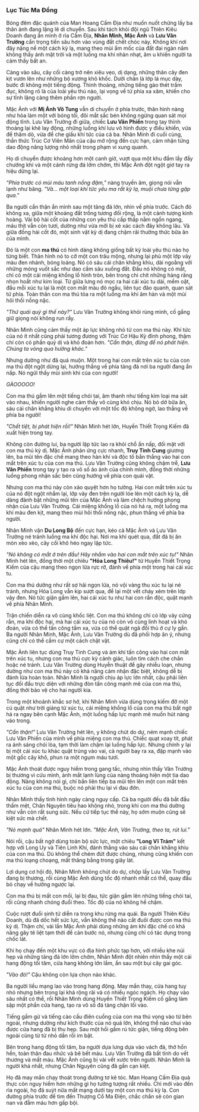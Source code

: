### Lục Túc Ma Đồng

Bóng đêm đặc quánh của Man Hoang Cấm Địa như muốn nuốt chửng lấy ba thân ảnh đang lặng lẽ di chuyển. Sau khi tách khỏi đội ngũ Thiên Kiêu Doanh đang ẩn mình ở rìa Cấm Địa, **Nhân Minh, Mặc Ảnh** và **Lưu Vân Trường** cẩn trọng tiến sâu hơn vào vùng đất chết chóc này. Không khí nơi đây nặng nề một cách kỳ lạ, mang theo mùi ẩm mốc của đất đai ngàn năm không thấy ánh mặt trời và một luồng ma khí nhàn nhạt, âm u khiến người ta cảm thấy bất an.

Càng vào sâu, cây cối càng trở nên xiêu vẹo, dị dạng, những thân cây đen kịt vươn lên như những bộ xương khô khốc. Dưới chân là lớp lá mục dày, bước đi không một tiếng động. Thỉnh thoảng, những tiếng gào thét trầm đục, không rõ là của loài yêu thú nào, lại vọng về từ phía xa xăm, khiến cho sự tĩnh lặng càng thêm phần rợn người.

Mặc Ảnh với **Mị Ảnh Vô Tung** vẫn di chuyển ở phía trước, thân hình nàng như hòa làm một với bóng tối, đôi mắt sắc bén không ngừng quan sát mọi động tĩnh. Lưu Vân Trường đi giữa, chiếc **Lưu Vân Phiến** trong tay thỉnh thoảng lại khẽ lay động, những luồng khí lưu vô hình được y điều khiển, vừa để thăm dò, vừa để che giấu khí tức của cả ba. Nhân Minh đi cuối cùng, thần thức Trúc Cơ Viên Mãn của cậu mở rộng đến cực hạn, cảm nhận từng dao động năng lượng nhỏ nhất trong phạm vi xung quanh.

Họ di chuyển được khoảng hơn một canh giờ, vượt qua một khu đầm lầy đầy chướng khí và một cánh rừng đá lởm chởm, thì Mặc Ảnh đột ngột giơ tay ra hiệu dừng lại.

_"Phía trước có mùi máu tanh nồng đậm,"_ nàng truyền âm, giọng nói vẫn lạnh như băng. _"Và... một loại khí tức yêu ma rất kỳ lạ, muội chưa từng gặp qua."_

Ba người cẩn thận ẩn mình sau một tảng đá lớn, nhìn về phía trước. Cách đó không xa, giữa một khoảng đất trống tương đối rộng, là một cảnh tượng kinh hoàng. Vài bộ hài cốt của những con yêu thú cấp thấp nằm ngổn ngang, máu thịt vẫn còn tươi, dường như vừa mới bị xé xác cách đây không lâu. Và giữa đống hài cốt đó, một sinh vật kỳ dị đang chậm rãi thưởng thức bữa ăn của mình.

Đó là một con **ma thú** có hình dáng không giống bất kỳ loài yêu thú nào họ từng biết. Thân hình nó to cỡ một con trâu mộng, nhưng lại phủ một lớp vảy màu đen nhánh, bóng loáng. Nó có sáu cái chân khẳng khiu, dài ngoằng với những móng vuốt sắc như dao cắm sâu xuống đất. Đầu nó không có mắt, chỉ có một cái miệng khổng lồ hình tròn, bên trong chi chít những hàng răng nhọn hoắt như kim loại. Từ giữa lưng nó mọc ra hai cái xúc tu dài, mềm oặt, đầu mỗi xúc tu lại là một con mắt màu đỏ ngầu, liên tục đảo quanh, quan sát tứ phía. Toàn thân con ma thú tỏa ra một luồng ma khí âm hàn và một mùi hôi thối nồng nặc.

_"Thứ quái quỷ gì thế này?"_ Lưu Vân Trường không khỏi rùng mình, cố gắng giữ giọng nói không run rẩy.

Nhân Minh cũng cảm thấy một áp lực không nhỏ từ con ma thú này. Khí tức của nó ít nhất cũng phải tương đương với Trúc Cơ Hậu Kỳ đỉnh phong, thậm chí còn có phần quỷ dị và khó đoán hơn. _"Cẩn thận, đừng để nó phát hiện. Chúng ta vòng qua hướng khác."_

Nhưng dường như đã quá muộn. Một trong hai con mắt trên xúc tu của con ma thú đột ngột dừng lại, hướng thẳng về phía tảng đá nơi ba người đang ẩn nấp. Nó ngửi thấy mùi sinh khí của con người!

_GÀOOOOO!_

Con ma thú gầm lên một tiếng chói tai, âm thanh như tiếng kim loại ma sát vào nhau, khiến người nghe cảm thấy vô cùng khó chịu. Nó bỏ dở bữa ăn, sáu cái chân khẳng khiu di chuyển với một tốc độ không ngờ, lao thẳng về phía ba người!

_"Chết tiệt, bị phát hiện rồi!"_ Nhân Minh hét lớn, Huyền Thiết Trọng Kiếm đã xuất hiện trong tay.

Không còn đường lui, ba người lập tức lao ra khỏi chỗ ẩn nấp, đối mặt với con ma thú kỳ dị. Mặc Ảnh phản ứng cực nhanh, **Truy Tinh Cung** giương lên, ba mũi tên đặc chế mang theo hàn khí và độc tố bắn thẳng vào hai con mắt trên xúc tu của con ma thú. Lưu Vân Trường cũng không chậm trễ, **Lưu Vân Phiến** trong tay y tạo ra vô số ảo ảnh của chính mình, đồng thời những luồng phong nhận sắc bén cũng hướng về phía con quái vật.

Nhưng con ma thú này còn xảo quyệt hơn họ tưởng. Hai con mắt trên xúc tu của nó đột ngột nhắm lại, lớp vảy đen trên người lóe lên một cách kỳ lạ, dễ dàng đánh bật những mũi tên của Mặc Ảnh và làm chệch hướng phong nhận của Lưu Vân Trường. Cái miệng khổng lồ của nó há ra, một luồng ma khí màu đen kịt, mang theo mùi hôi thối nồng nặc, phun thẳng về phía ba người.

Nhân Minh vận **Du Long Bộ** đến cực hạn, kéo cả Mặc Ảnh và Lưu Vân Trường né tránh luồng ma khí độc hại. Nơi ma khí quét qua, đất đá bị ăn mòn xèo xèo, cây cối khô héo ngay lập tức.

_"Nó không có mắt ở trên đầu! Hãy nhắm vào hai con mắt trên xúc tu!"_ Nhân Minh hét lên, đồng thời một chiêu **"Hỏa Long Thiêu!"** từ Huyền Thiết Trọng Kiếm của cậu mang theo ngọn lửa rực rỡ, đánh về phía một trong hai cái xúc tu.

Con ma thú dường như rất sợ hãi ngọn lửa, nó vội vàng thu xúc tu lại né tránh, nhưng Hỏa Long vẫn kịp sượt qua, để lại một vết cháy xém trên lớp vảy đen. Nó tức giận gầm lên, hai cái xúc tu như hai con rắn độc, quật mạnh về phía Nhân Minh.

Trận chiến diễn ra vô cùng khốc liệt. Con ma thú không chỉ có lớp vảy cứng rắn, ma khí độc hại, mà hai cái xúc tu của nó còn vô cùng linh hoạt và khó đoán, vừa có thể tấn công tầm xa, vừa có thể quật ngã đối thủ ở cự ly gần. Ba người Nhân Minh, Mặc Ảnh, Lưu Vân Trường dù đã phối hợp ăn ý, nhưng cũng chỉ có thể cầm cự một cách chật vật.

Mặc Ảnh liên tục dùng Truy Tinh Cung và ám khí tấn công vào hai con mắt trên xúc tu, nhưng con ma thú cực kỳ cảnh giác, luôn tìm cách che chắn hoặc né tránh. Lưu Vân Trường dùng Huyễn thuật để gây nhiễu loạn, nhưng dường như con ma thú này có khả năng cảm nhận đặc biệt, không dễ bị đánh lừa hoàn toàn. Nhân Minh là người chịu áp lực lớn nhất, cậu phải liên tục đối đầu trực diện với những đòn tấn công mạnh mẽ của con ma thú, đồng thời bảo vệ cho hai người kia.

Trong một khoảnh khắc sơ hở, khi Nhân Minh vừa dùng trọng kiếm đỡ một cú quật như trời giáng từ xúc tu, cái miệng khổng lồ của con ma thú bất ngờ há ra ngay bên cạnh Mặc Ảnh, một luồng hấp lực mạnh mẽ muốn hút nàng vào trong.

_"Cẩn thận!"_ Lưu Vân Trường hét lên, y không chút do dự, ném mạnh chiếc Lưu Vân Phiến của mình về phía miệng con ma thú. Chiếc quạt xoay tít, phát ra ánh sáng chói lòa, tạm thời làm chậm lại luồng hấp lực. Nhưng chính y lại bị một cái xúc tu khác quật trúng vào vai, cả người bay ra xa, đập mạnh vào một gốc cây khô, phun ra một ngụm máu tươi.

Mặc Ảnh thoát được nguy hiểm trong gang tấc, nhưng nhìn thấy Vân Trường bị thương vì cứu mình, ánh mắt lạnh lùng của nàng thoáng hiện một tia dao động. Nàng không nói gì, chỉ bắn liên tiếp ba mũi tên lên một con mắt trên xúc tu của con ma thú, buộc nó phải thu lại vì đau đớn.

Nhân Minh thấy tình hình ngày càng nguy cấp. Cả ba người đều đã bắt đầu thấm mệt, Chân Nguyên tiêu hao không nhỏ, trong khi con ma thú dường như vẫn còn rất sung sức. Nếu cứ tiếp tục thế này, họ sớm muộn cũng sẽ kiệt sức mà chết.

_"Nó mạnh quá"_ Nhân Minh hét lớn. _"Mặc Ảnh, Vân Trường, theo ta, rút lui."_

Nói rồi, cậu bất ngờ dùng toàn bộ sức lực, một chiêu **"Long Vĩ Trảm"** kết hợp với Long Uy và Tiên Linh Khí, đánh thẳng vào sáu cái chân khẳng khiu của con ma thú. Dù không thể chém đứt được chúng, nhưng cũng khiến con ma thú loạng choạng, mất thăng bằng trong giây lát.

Lợi dụng cơ hội đó, Nhân Minh không chút do dự, chộp lấy Lưu Vân Trường đang bị thương, rồi cùng Mặc Ảnh dùng tốc độ nhanh nhất có thể, quay đầu bỏ chạy về hướng ngược lại.

Con ma thú bị mất con mồi, lại bị đau, tức giận gầm lên những tiếng chói tai, rồi cũng nhanh chóng đuổi theo. Tốc độ của nó không hề chậm.

Cuộc rượt đuổi sinh tử diễn ra trong khu rừng ma quái. Ba người Thiên Kiêu Doanh, dù đã dốc hết sức lực, vẫn không thể nào cắt đuôi được con ma thú kỳ dị. Thậm chí, vài lần Mặc Ảnh phải dùng những ám khí đặc chế có khả năng gây tê liệt tạm thời để cản bước nó, nhưng cũng chỉ có tác dụng trong chốc lát.

Khi họ chạy đến một khu vực có địa hình phức tạp hơn, với nhiều khe núi hẹp và những tảng đá lớn lởm chởm, Nhân Minh đột nhiên nhìn thấy một cái hang động tối tăm, cửa hang không lớn lắm, ẩn sau một bụi cây gai góc.

_"Vào đó!"_ Cậu không còn lựa chọn nào khác.

Ba người liều mạng lao vào trong hang động. May mắn thay, cửa hang tuy nhỏ nhưng bên trong lại khá rộng rãi và có nhiều ngóc ngách. Họ chạy vào sâu nhất có thể, rồi Nhân Minh dùng Huyền Thiết Trọng Kiếm cố gắng làm sập một phần cửa hang, tạo ra vô số đá tảng chặn lối vào.

Tiếng gầm gừ và tiếng cào cấu điên cuồng của con ma thú vọng vào từ bên ngoài, nhưng dường như kích thước của nó quá lớn, không thể nào chui vào được cửa hang đã bị thu hẹp. Sau một hồi gầm rú tức giận, tiếng động bên ngoài cũng từ từ nhỏ dần rồi im bặt.

Bên trong hang động tối tăm, ba người dựa lưng dựa vào vách đá, thở hổn hển, toàn thân đau nhức và bê bết máu. Lưu Vân Trường đã bất tỉnh do vết thương và mất máu. Mặc Ảnh cũng bị vài vết xước trên người. Nhân Minh là người khá nhất, nhưng Chân Nguyên cũng đã gần cạn kiệt.

Họ đã may mắn chạy thoát trong đường tơ kẽ tóc. Man Hoang Cấm Địa quả thực còn nguy hiểm hơn những gì họ tưởng tượng rất nhiều. Chỉ mới vào đến rìa ngoài, họ đã suýt nữa mất mạng dưới tay một con ma thú kỳ lạ. Con đường phía trước để tìm đến Thượng Cổ Ma Điện, chắc chắn sẽ còn gian nan và đẫm máu hơn gấp bội.
